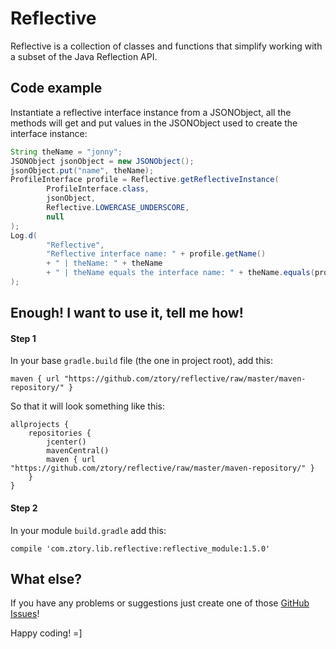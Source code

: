 # Reflective

Reflective is a collection of classes and functions that simplify working with a subset of the Java Reflection API.

## Code example
Instantiate a reflective interface instance from a JSONObject, all the methods will get and put values in the JSONObject used to create the interface instance:
```java
String theName = "jonny";
JSONObject jsonObject = new JSONObject();
jsonObject.put("name", theName);
ProfileInterface profile = Reflective.getReflectiveInstance(
        ProfileInterface.class,
        jsonObject,
        Reflective.LOWERCASE_UNDERSCORE,
        null
);
Log.d(
        "Reflective",
        "Reflective interface name: " + profile.getName()
        + " | theName: " + theName
        + " | theName equals the interface name: " + theName.equals(profile.getName())
);
```

## Enough! I want to use it, tell me how!

#### Step 1
In your base `gradle.build` file (the one in project root), add this:
```
maven { url "https://github.com/ztory/reflective/raw/master/maven-repository/" }
```
So that it will look something like this:
```
allprojects {
    repositories {
        jcenter()
        mavenCentral()
        maven { url "https://github.com/ztory/reflective/raw/master/maven-repository/" }
    }
}
```

#### Step 2
In your module `build.gradle` add this:
```
compile 'com.ztory.lib.reflective:reflective_module:1.5.0'
```

## What else?

If you have any problems or suggestions just create one of those [GitHub Issues](https://github.com/ztory/reflective/issues)!

Happy coding! =]
